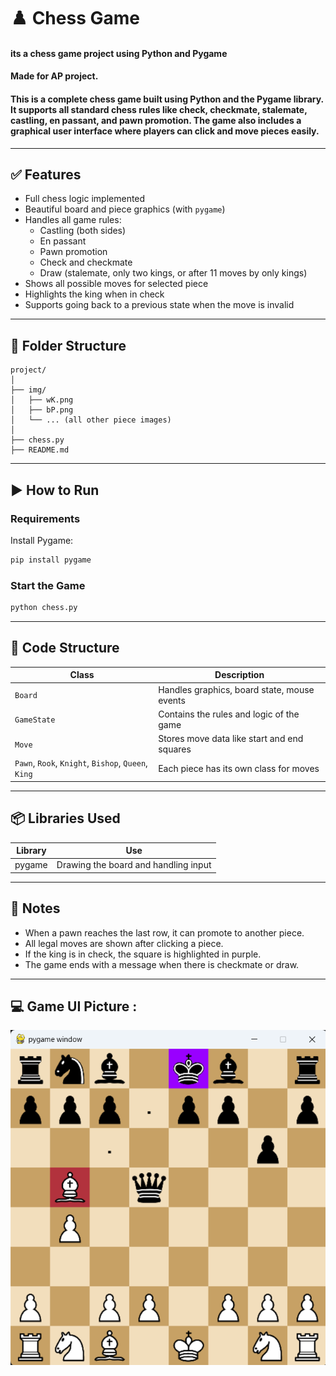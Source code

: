 # ♟️ Chess Game

 #### its a chess game project using Python and Pygame
 #### Made for AP project.
 #### This is a complete chess game built using **Python** and the **Pygame** library. It supports all standard chess rules like **check**, **checkmate**, **stalemate**, **castling**, **en passant**, and **pawn promotion**. The game also includes a graphical user interface where players can click and move pieces easily.

---

## ✅ Features

- Full chess logic implemented
- Beautiful board and piece graphics (with `pygame`)
- Handles all game rules:
  - Castling (both sides)
  - En passant
  - Pawn promotion
  - Check and checkmate
  - Draw (stalemate, only two kings, or after 11 moves by only kings)
- Shows all possible moves for selected piece
- Highlights the king when in check
- Supports going back to a previous state when the move is invalid

---

## 📁 Folder Structure

```
project/
│
├── img/
│   ├── wK.png
│   ├── bP.png
│   └── ... (all other piece images)
│
├── chess.py
├── README.md
```

---

## ▶️ How to Run

### Requirements

Install Pygame:

```bash
pip install pygame
```

### Start the Game

```bash
python chess.py
```

---

## 🧠 Code Structure

| Class       | Description                                |
|-------------|--------------------------------------------|
| `Board`     | Handles graphics, board state, mouse events |
| `GameState` | Contains the rules and logic of the game    |
| `Move`      | Stores move data like start and end squares |
| `Pawn`, `Rook`, `Knight`, `Bishop`, `Queen`, `King` | Each piece has its own class for moves |

---

## 📦 Libraries Used

| Library  | Use                     |
|----------|-------------------------|
| pygame   | Drawing the board and handling input |

---

## 🧩 Notes

- When a pawn reaches the last row, it can promote to another piece.
- All legal moves are shown after clicking a piece.
- If the king is in check, the square is highlighted in purple.
- The game ends with a message when there is checkmate or draw.

---

## 💻 Game UI Picture : 
![screenshot](img/chess_ui.png)

